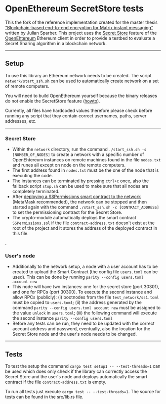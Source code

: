 # OpenEthereum SecretStore tests

This the fork of the reference implementation created for the master thesis ["Blockchain-based end-to-end encryption for Matrix instant messaging"](https://mirkozichichi.me/assets/tutor/theses/mscsparber.pdf) written by Julian Sparber.
This project uses the [Secret Store](https://openethereum.github.io/wiki/Secret-Store) feature of the [OpenEhtereum](https://openethereum.github.io/) Ethereum client in order to provide a testbed to evaluate a Secret Sharing algorithm in a blockchain network.

---

## Setup

To use this library an Ethereum network needs to be created. The script `network/start_ssh.sh` can be used to automatically create network on a set of remote computers.

You will need to build OpenEthereum yourself because the binary releases do not enable the SecretStore feature ([howto](https://openethereum.github.io/wiki/Secret-Store-Tutorial-1.html)).

Currently, all files have hardcoded values therefore please check before running any script that they contain correct usernames, paths, server addresses, etc.

---

### Secret Store

<!--
#### Local Network
Run the command `./start.sh -s [NUMBER_OF_NODES]` to create a network with a specific number of OpenEhtereum instances on the local machine. After deploying a smart contract the command `./start.sh -c [CONTRACT_ADDRESS]` can be used to set the permissioning contract for the Secret Store.
#### Remote Network
-->

- Within the `network` directory, run the command `./start_ssh.sh -s [NUMBER_OF_NODES]` to create a network with a specific number of OpenEhtereum instances on remote machines found in the file `nodes.txt` and runes all except on node on the remote computers.
- The first address found in `nodes.txt` must be the one of the node that is executing the code.
- The instances can be terminated by pressing `ctrl+c` once, also the fallback script `stop.sh` can be used to make sure that all nodes are completely terminated.
- After [deploying a SSPermissions smart contract to the network](https://openethereum.github.io/wiki/Secret-Store-Tutorial-4.html) (MetaMask recommended), the network can be stopped and then started again with the command `./start_ssh.sh -c [CONTRACT_ADDRESS]` to set the permissioning contract for the Secret Store.
- The crypto-module automatically deploys the smart contract `SSPermissions.sol` if the file `contract-address.txt` doesn't exist at the root of the project and it stores the address of the deployed contract in this file.

<!-- It may be needed to set the correct port forwarding at the router to make the local Ethereum node discoverable by the remote nodes -->.

### User's node

- Additionally to the network setup, a node with a user account has to be created to upload the Smart Contract (the config file `users.toml` can be used). This can be done by running `parity --config users.toml account new`
- This node will have two instances: one for the secret store (port 30301), and one for RPCs (port 30300). To execute the second instance and allow RPCs (publicly): (i) bootnodes from the file `test_network/ss1.toml` must be copied to `users.toml`; (ii) the address generated by the command `parity --config users.toml account new` must be assigned to the value `unlock` in `users.toml`; (iii) the following command will execute the second instance `parity --config users.toml`
- Before any tests can be run, they need to be updated with the correct account address and password, eventually, also the location for the Secret Store node and the user's node needs to be changed.

---

## Tests

To test the setup the command `cargo test setup1 -- --test-threads=1` can be used which does only check if the library can correctly access the Secret Store and the user's node and deploys automatically the smart contract if the file `contract-address.txt` is empty.

To run all tests just execute `cargo test -- --test-threads=1`. The source for tests can be found in the src/lib.rs file.
